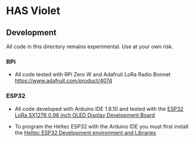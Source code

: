 # HAS Violet

## Development

All code in this directory remains experimental. Use at your own risk.

### RPi
* All code tested with RPi Zero W and Adafruit LoRa Radio Bonnet 
https://www.adafruit.com/product/4074

### ESP32
* All code developed with Arduino IDE 1.8.10 and tested with the
  [ESP32 LoRa SX1276 0.96 inch OLED Display Development Board](https://www.amazon.com/gp/product/B07WHRS2XG)

* To program the Heltec ESP32 with the Arduino IDE you must first install the
  [Heltec ESP32 Development environment and Libraries](https://docs.heltec.cn/#/en/user_manual/how_to_install_esp32_Arduino)




